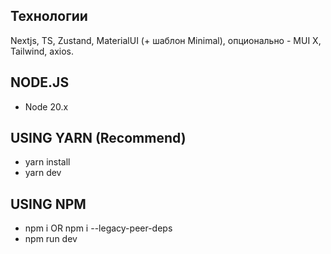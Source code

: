 ## Технологии
Nextjs, TS, Zustand, MaterialUI (+ шаблон Minimal), опционально - MUI X, Tailwind, axios.

## NODE.JS

- Node 20.x

## USING YARN (Recommend)

- yarn install
- yarn dev

## USING NPM

- npm i OR npm i --legacy-peer-deps
- npm run dev
